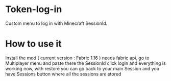 # Token-log-in
Custom menu to log in with Minecraft SessionId.

# How to use it
Install the mod ( current version : Fabric 1.16 ) needs fabric api, go to Multiplayer menu and paste there the SessionId click login and everything is working now, with restore you can go back to your main Session and you have Sessions button where all the sessions are stored
